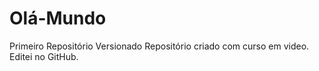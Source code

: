 # Olá-Mundo
 Primeiro Repositório Versionado
Repositório criado com curso em video.
Editei no GitHub.
